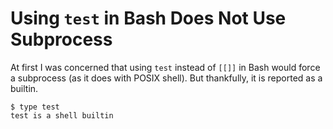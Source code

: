 # Using `test` in Bash Does Not Use Subprocess

At first I was concerned that using `test` instead of `[[]]` in Bash
would force a subprocess (as it does with POSIX shell). But thankfully,
it is reported as a builtin.

```
$ type test
test is a shell builtin
```
